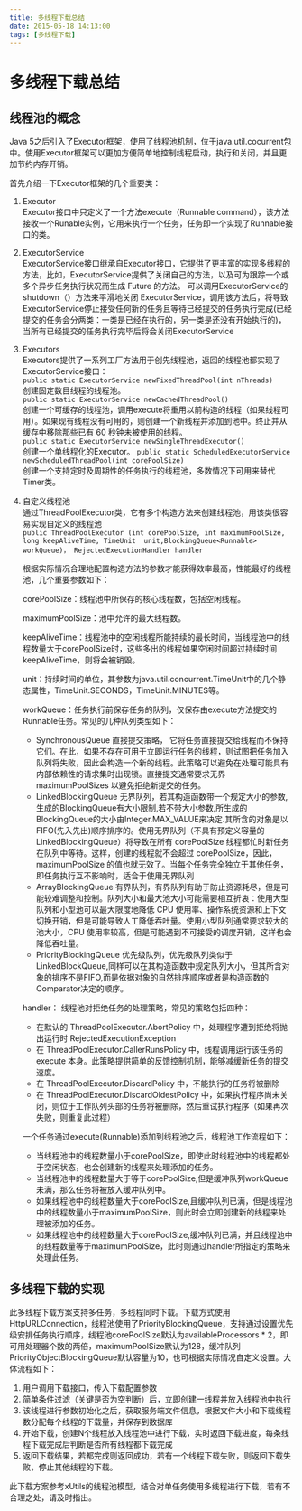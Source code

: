```yaml
---
title: 多线程下载总结
date: 2015-05-18 14:13:00
tags: [多线程下载]
---
```

# 多线程下载总结 #

## 线程池的概念 ##

Java 5之后引入了Executor框架，使用了线程池机制，位于java.util.cocurrent包中。使用Executor框架可以更加方便简单地控制线程启动，执行和关闭，并且更加节约内存开销。

首先介绍一下Executor框架的几个重要类：  

1. Executor  
Executor接口中只定义了一个方法execute（Runnable command），该方法接收一个Runable实例，它用来执行一个任务，任务即一个实现了Runnable接口的类。
<!-- More -->
2. ExecutorService  
ExecutorService接口继承自Executor接口，它提供了更丰富的实现多线程的方法，比如，ExecutorService提供了关闭自己的方法，以及可为跟踪一个或多个异步任务执行状况而生成 Future 的方法。 可以调用ExecutorService的shutdown（）方法来平滑地关闭 ExecutorService，调用该方法后，将导致ExecutorService停止接受任何新的任务且等待已经提交的任务执行完成(已经提交的任务会分两类：一类是已经在执行的，另一类是还没有开始执行的)，当所有已经提交的任务执行完毕后将会关闭ExecutorService

3. Executors  
  Executors提供了一系列工厂方法用于创先线程池，返回的线程池都实现了ExecutorService接口：  
  `public static ExecutorService newFixedThreadPool(int nThreads)`   
  创建固定数目线程的线程池。  
  `public static ExecutorService newCachedThreadPool()`  
  创建一个可缓存的线程池，调用execute将重用以前构造的线程（如果线程可用）。如果现有线程没有可用的，则创建一个新线程并添加到池中。终止并从缓存中移除那些已有 60 秒钟未被使用的线程。  
  `public static ExecutorService newSingleThreadExecutor()`  
  创建一个单线程化的Executor。
  `public static ScheduledExecutorService newScheduledThreadPool(int corePoolSize)`  
  创建一个支持定时及周期性的任务执行的线程池，多数情况下可用来替代Timer类。

4. 自定义线程池  
通过ThreadPoolExecutor类，它有多个构造方法来创建线程池，用该类很容易实现自定义的线程池  
`public ThreadPoolExecutor (int corePoolSize, int maximumPoolSize, long keepAliveTime, TimeUnit  unit,BlockingQueue<Runnable> workQueue)， RejectedExecutionHandler handler`   
    
    根据实际情况合理地配置构造方法的参数才能获得效率最高，性能最好的线程池，几个重要参数如下：  

	corePoolSize：线程池中所保存的核心线程数，包括空闲线程。  

	maximumPoolSize：池中允许的最大线程数。  

	keepAliveTime：线程池中的空闲线程所能持续的最长时间，当线程池中的线程数量大于corePoolSize时，这些多出的线程如果空闲时间超过持续时间keepAliveTime，则将会被销毁。  

	unit：持续时间的单位，其参数为java.util.concurrent.TimeUnit中的几个静态属性，TimeUnit.SECONDS，TimeUnit.MINUTES等。  

	workQueue：任务执行前保存任务的队列，仅保存由execute方法提交的Runnable任务。常见的几种队列类型如下：  
	-   SynchronousQueue  直接提交策略，  它将任务直接提交给线程而不保持它们。在此，如果不存在可用于立即运行任务的线程，则试图把任务加入队列将失败，因此会构造一个新的线程。此策略可以避免在处理可能具有内部依赖性的请求集时出现锁。直接提交通常要求无界 maximumPoolSizes 以避免拒绝新提交的任务。
	-   LinkedBlockingQueue  无界队列，若其构造函数带一个规定大小的参数,生成的BlockingQueue有大小限制,若不带大小参数,所生成的BlockingQueue的大小由Integer.MAX_VALUE来决定.其所含的对象是以FIFO(先入先出)顺序排序的。使用无界队列（不具有预定义容量的LinkedBlockingQueue）将导致在所有 corePoolSize 线程都忙时新任务在队列中等待。这样，创建的线程就不会超过 corePoolSize，因此，maximumPoolSize 的值也就无效了。当每个任务完全独立于其他任务，即任务执行互不影响时，适合于使用无界队列
	-   ArrayBlockingQueue 有界队列，有界队列有助于防止资源耗尽，但是可能较难调整和控制。队列大小和最大池大小可能需要相互折衷：使用大型队列和小型池可以最大限度地降低 CPU 使用率、操作系统资源和上下文切换开销，但是可能导致人工降低吞吐量。使用小型队列通常要求较大的池大小，CPU 使用率较高，但是可能遇到不可接受的调度开销，这样也会降低吞吐量。  
	-   PriorityBlockingQueue 优先级队列，优先级队列类似于LinkedBlockQueue,同样可以在其构造函数中规定队列大小，但其所含对象的排序不是FIFO,而是依据对象的自然排序顺序或者是构造函数的Comparator决定的顺序。

	handler： 线程池对拒绝任务的处理策略，常见的策略包括四种：  
	- 在默认的 ThreadPoolExecutor.AbortPolicy 中，处理程序遭到拒绝将抛出运行时 RejectedExecutionException
	- 在 ThreadPoolExecutor.CallerRunsPolicy 中，线程调用运行该任务的 execute 本身。此策略提供简单的反馈控制机制，能够减缓新任务的提交速度。
	- 在 ThreadPoolExecutor.DiscardPolicy 中，不能执行的任务将被删除
	- 在 ThreadPoolExecutor.DiscardOldestPolicy 中，如果执行程序尚未关闭，则位于工作队列头部的任务将被删除，然后重试执行程序（如果再次失败，则重复此过程）  
	
    一个任务通过execute(Runnable)添加到线程池之后，线程池工作流程如下：
	- 当线程池中的线程数量小于corePoolSize，即使此时线程池中的线程都处于空闲状态，也会创建新的线程来处理添加的任务。
    - 当线程池中的线程数量大于等于corePoolSize,但是缓冲队列workQueue未满，那么任务将被放入缓冲队列中。
    - 如果线程池中的线程数量大于corePoolSize,且缓冲队列已满，但是线程池中的线程数量小于maximumPoolSize，则此时会立即创建新的线程来处理被添加的任务。
    - 如果线程池中的线程数量大于corePoolSize,缓冲队列已满，并且线程池中的线程数量等于maximumPoolSize，此时则通过handler所指定的策略来处理此任务。
	

## 多线程下载的实现 ##
此多线程下载方案支持多任务，多线程同时下载。下载方式使用HttpURLConnection，线程池使用了PriorityBlockingQueue，支持通过设置优先级安排任务执行顺序，线程池corePoolSize默认为availableProcessors * 2，即可用处理器个数的两倍，maximumPoolSize默认为128，缓冲队列PriorityObjectBlockingQueue默认容量为10，也可根据实际情况自定义设置。大体流程如下：

1. 用户调用下载接口，传入下载配置参数  
2. 简单条件过滤（关键是否为空判断）后，立即创建一线程并放入线程池中执行
3. 该线程进行参数初始化之后，获取服务端文件信息，根据文件大小和下载线程数分配每个线程的下载量，并保存到数据库
3. 开始下载，创建N个线程放入线程池中进行下载，实时返回下载进度，每条线程下载完成后判断是否所有线程都下载完成
4. 返回下载结果，若都完成则返回成功，若有一个线程下载失败，则返回下载失败，停止其他线程的下载。

此下载方案参考xUtils的线程池模型，结合对单任务使用多线程进行下载，若有不合理之处，请及时指出。
